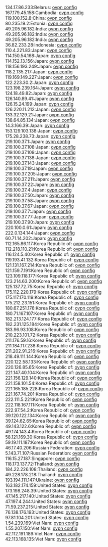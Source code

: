 134.17.86.233:Belarus: [ovpn config](vpn/134_17_86_233.ovpn)  
167.179.45.158:Cambodia: [ovpn config](vpn/167_179_45_158.ovpn)  
119.100.152.8:China: [ovpn config](vpn/119_100_152_8.ovpn)  
80.235.19.2:Estonia: [ovpn config](vpn/80_235_19_2.ovpn)  
49.205.96.182:India: [ovpn config](vpn/49_205_96_182.ovpn)  
49.205.96.182:India: [ovpn config](vpn/49_205_96_182.ovpn)  
49.205.96.182:India: [ovpn config](vpn/49_205_96_182.ovpn)  
36.82.233.28:Indonesia: [ovpn config](vpn/36_82_233_28.ovpn)  
110.4.221.83:Japan: [ovpn config](vpn/110_4_221_83.ovpn)  
114.150.54.168:Japan: [ovpn config](vpn/114_150_54_168.ovpn)  
114.152.13.156:Japan: [ovpn config](vpn/114_152_13_156.ovpn)  
118.156.193.249:Japan: [ovpn config](vpn/118_156_193_249.ovpn)  
118.2.135.217:Japan: [ovpn config](vpn/118_2_135_217.ovpn)  
119.169.149.227:Japan: [ovpn config](vpn/119_169_149_227.ovpn)  
122.223.30.2:Japan: [ovpn config](vpn/122_223_30_2.ovpn)  
123.198.239.164:Japan: [ovpn config](vpn/123_198_239_164.ovpn)  
124.18.49.82:Japan: [ovpn config](vpn/124_18_49_82.ovpn)  
126.140.89.41:Japan: [ovpn config](vpn/126_140_89_41.ovpn)  
126.15.24.199:Japan: [ovpn config](vpn/126_15_24_199.ovpn)  
126.220.11.212:Japan: [ovpn config](vpn/126_220_11_212.ovpn)  
133.32.129.21:Japan: [ovpn config](vpn/133_32_129_21.ovpn)  
138.64.85.134:Japan: [ovpn config](vpn/138_64_85_134.ovpn)  
14.3.166.39:Japan: [ovpn config](vpn/14_3_166_39.ovpn)  
153.129.103.138:Japan: [ovpn config](vpn/153_129_103_138.ovpn)  
175.28.238.73:Japan: [ovpn config](vpn/175_28_238_73.ovpn)  
219.100.37.1:Japan: [ovpn config](vpn/219_100_37_1.ovpn)  
219.100.37.108:Japan: [ovpn config](vpn/219_100_37_108.ovpn)  
219.100.37.109:Japan: [ovpn config](vpn/219_100_37_109.ovpn)  
219.100.37.138:Japan: [ovpn config](vpn/219_100_37_138.ovpn)  
219.100.37.143:Japan: [ovpn config](vpn/219_100_37_143.ovpn)  
219.100.37.19:Japan: [ovpn config](vpn/219_100_37_19.ovpn)  
219.100.37.205:Japan: [ovpn config](vpn/219_100_37_205.ovpn)  
219.100.37.211:Japan: [ovpn config](vpn/219_100_37_211.ovpn)  
219.100.37.22:Japan: [ovpn config](vpn/219_100_37_22.ovpn)  
219.100.37.4:Japan: [ovpn config](vpn/219_100_37_4.ovpn)  
219.100.37.50:Japan: [ovpn config](vpn/219_100_37_50.ovpn)  
219.100.37.58:Japan: [ovpn config](vpn/219_100_37_58.ovpn)  
219.100.37.67:Japan: [ovpn config](vpn/219_100_37_67.ovpn)  
219.100.37.7:Japan: [ovpn config](vpn/219_100_37_7.ovpn)  
219.100.37.77:Japan: [ovpn config](vpn/219_100_37_77.ovpn)  
219.100.37.90:Japan: [ovpn config](vpn/219_100_37_90.ovpn)  
220.100.0.61:Japan: [ovpn config](vpn/220_100_0_61.ovpn)  
222.0.134.144:Japan: [ovpn config](vpn/222_0_134_144.ovpn)  
60.71.14.202:Japan: [ovpn config](vpn/60_71_14_202.ovpn)  
112.165.86.117:Korea Republic of: [ovpn config](vpn/112_165_86_117.ovpn)  
112.218.110.21:Korea Republic of: [ovpn config](vpn/112_218_110_21.ovpn)  
116.124.5.40:Korea Republic of: [ovpn config](vpn/116_124_5_40.ovpn)  
119.193.41.132:Korea Republic of: [ovpn config](vpn/119_193_41_132.ovpn)  
121.131.167.214:Korea Republic of: [ovpn config](vpn/121_131_167_214.ovpn)  
121.159.7.191:Korea Republic of: [ovpn config](vpn/121_159_7_191.ovpn)  
123.109.118.177:Korea Republic of: [ovpn config](vpn/123_109_118_177.ovpn)  
123.214.63.200:Korea Republic of: [ovpn config](vpn/123_214_63_200.ovpn)  
125.137.72.75:Korea Republic of: [ovpn config](vpn/125_137_72_75.ovpn)  
175.112.220.179:Korea Republic of: [ovpn config](vpn/175_112_220_179.ovpn)  
175.117.170.119:Korea Republic of: [ovpn config](vpn/175_117_170_119.ovpn)  
175.212.23.151:Korea Republic of: [ovpn config](vpn/175_212_23_151.ovpn)  
180.67.251.176:Korea Republic of: [ovpn config](vpn/180_67_251_176.ovpn)  
180.71.167.107:Korea Republic of: [ovpn config](vpn/180_71_167_107.ovpn)  
182.213.124.177:Korea Republic of: [ovpn config](vpn/182_213_124_177.ovpn)  
182.231.125.184:Korea Republic of: [ovpn config](vpn/182_231_125_184.ovpn)  
183.96.93.108:Korea Republic of: [ovpn config](vpn/183_96_93_108.ovpn)  
210.223.101.72:Korea Republic of: [ovpn config](vpn/210_223_101_72.ovpn)  
211.176.59.16:Korea Republic of: [ovpn config](vpn/211_176_59_16.ovpn)  
211.184.117.238:Korea Republic of: [ovpn config](vpn/211_184_117_238.ovpn)  
211.202.91.216:Korea Republic of: [ovpn config](vpn/211_202_91_216.ovpn)  
218.49.111.144:Korea Republic of: [ovpn config](vpn/218_49_111_144.ovpn)  
220.122.58.133:Korea Republic of: [ovpn config](vpn/220_122_58_133.ovpn)  
220.126.85.65:Korea Republic of: [ovpn config](vpn/220_126_85_65.ovpn)  
221.147.40.104:Korea Republic of: [ovpn config](vpn/221_147_40_104.ovpn)  
221.156.129.140:Korea Republic of: [ovpn config](vpn/221_156_129_140.ovpn)  
221.158.101.54:Korea Republic of: [ovpn config](vpn/221_158_101_54.ovpn)  
221.165.185.228:Korea Republic of: [ovpn config](vpn/221_165_185_228.ovpn)  
221.167.74.201:Korea Republic of: [ovpn config](vpn/221_167_74_201.ovpn)  
222.111.5.221:Korea Republic of: [ovpn config](vpn/222_111_5_221.ovpn)  
222.118.167.111:Korea Republic of: [ovpn config](vpn/222_118_167_111.ovpn)  
222.97.54.2:Korea Republic of: [ovpn config](vpn/222_97_54_2.ovpn)  
39.120.122.134:Korea Republic of: [ovpn config](vpn/39_120_122_134.ovpn)  
39.124.62.65:Korea Republic of: [ovpn config](vpn/39_124_62_65.ovpn)  
49.143.122.6:Korea Republic of: [ovpn config](vpn/49_143_122_6.ovpn)  
49.174.143.4:Korea Republic of: [ovpn config](vpn/49_174_143_4.ovpn)  
58.121.169.30:Korea Republic of: [ovpn config](vpn/58_121_169_30.ovpn)  
59.19.111.187:Korea Republic of: [ovpn config](vpn/59_19_111_187.ovpn)  
46.17.40.206:Russian Federation: [ovpn config](vpn/46_17_40_206.ovpn)  
5.143.71.107:Russian Federation: [ovpn config](vpn/5_143_71_107.ovpn)  
116.15.27.187:Singapore: [ovpn config](vpn/116_15_27_187.ovpn)  
118.173.137.72:Thailand: [ovpn config](vpn/118_173_137_72.ovpn)  
184.22.226.108:Thailand: [ovpn config](vpn/184_22_226_108.ovpn)  
49.228.178.218:Thailand: [ovpn config](vpn/49_228_178_218.ovpn)  
193.194.111.147:Ukraine: [ovpn config](vpn/193_194_111_147.ovpn)  
163.182.174.159:United States: [ovpn config](vpn/163_182_174_159.ovpn)  
173.198.248.39:United States: [ovpn config](vpn/173_198_248_39.ovpn)  
47.145.217.140:United States: [ovpn config](vpn/47_145_217_140.ovpn)  
47.197.4.244:United States: [ovpn config](vpn/47_197_4_244.ovpn)  
71.59.237.215:United States: [ovpn config](vpn/71_59_237_215.ovpn)  
76.138.176.193:United States: [ovpn config](vpn/76_138_176_193.ovpn)  
97.81.104.201:United States: [ovpn config](vpn/97_81_104_201.ovpn)  
1.54.239.169:Viet Nam: [ovpn config](vpn/1_54_239_169.ovpn)  
1.55.207.150:Viet Nam: [ovpn config](vpn/1_55_207_150.ovpn)  
42.112.191.189:Viet Nam: [ovpn config](vpn/42_112_191_189.ovpn)  
42.113.168.135:Viet Nam: [ovpn config](vpn/42_113_168_135.ovpn)  
